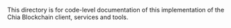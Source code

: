 This directory is for code-level documentation of this implementation of the Chia Blockchain client, services and tools.
